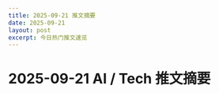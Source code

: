 ```yaml
---
title: 2025-09-21 推文摘要
date: 2025-09-21
layout: post
excerpt: 今日热门推文速览
---
```


# 2025-09-21 AI / Tech 推文摘要

